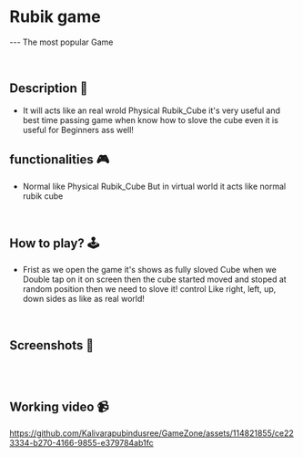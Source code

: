 # **Rubik game** 

--- The most popular Game

<br>

## **Description 📃**
- It will acts like an real wrold Physical Rubik_Cube it's very useful and best time passing game when know how to slove the cube even it is useful for Beginners ass well!

## **functionalities 🎮**

- Normal like Physical Rubik_Cube But in virtual world it acts like normal rubik cube
<br>

## **How to play? 🕹️**
<!-- add the steps how to play games -->
- Frist as we open the game it's shows as fully sloved Cube when we Double tap on it on screen then the cube started moved and stoped at random position then we need to slove it! control Like right, left, up, down sides as like as real world!

<br>

## **Screenshots 📸**

<br>
<!-- add your screenshots like this -->
<!-- ![image](url) -->

<br>

## **Working video 📹**


https://github.com/Kalivarapubindusree/GameZone/assets/114821855/ce223334-b270-4166-9855-e379784ab1fc

